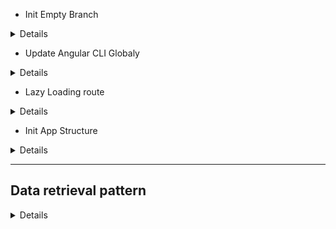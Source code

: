- Init Empty Branch

<details>

```js
git switch --orphan test3
git commit --allow-empty -m "Initial"
git push -u origin test3
New-Item .gitignore
New-Item README.md
mkdir test3
cd test3
ng new RxJs --directory ./

```

</details>

- Update Angular CLI Globaly

<details>

```js
npm uninstall -g angular-cli
npm cache clean or npm cache verify // (if npm > 5) ~clean -f
npm install -g @angular/cli@latest
```

</details>

- Lazy Loading route

<details>

```js
ng generate module login --route login --module app.module
// OR THE SAME
ng g m login --routing
// res → login/login-routing.module.ts & login/login.module.ts
ng g c login
// res → login/login.component/html/scss/spec.ts/ts

```

</details>

- Init App Structure

<details>

```js
ng g c views/home/welcome --flat --skip-tests --inline-style --dry-run
ng g s views/product-categories/product-category --skip-tests --dry-run
ng g i views/product-categories/product-category --dry-run
g g c views/products/product-list --flat --skip-tests
ng g i views/products/product --dry-run
ng g s views/products/product --skip-tests --dry-run
ng g m views/products/product --flat --dry-run
ng g c views/products/product-list-alt/product-detail --flat --skip-tests --inline-style --dry-run
ng g c views/products/product-list-alt/product-list-alt --flat --skip-tests --inline-style --dry-run
ng g c views/products/product-list-alt/product-shell --flat --skip-tests --inline-style --dry-run
ng g s suppliers/supplier --skip-tests --dry-run

npm i angular-in-memory-web-api

ng g c views/error-page/page-not-found --flat --skip-tests --inline-style --inline-template --dry-run

npm i bootstrap
```

![Alt text](test3/src/readmeAssets/init-rxjs-app.png)

</details>

---

## Data retrieval pattern

<details>

- procedural

<details>
// interface

![Alt text](test3/src/readmeAssets/interface.png)

// service

![Alt text](test3/src/readmeAssets/service-get.png)

// error handle

![Alt text](test3/src/readmeAssets/err-handle.png)

// get data

![Alt text](test3/src/readmeAssets/get-data.png)

// display data

![Alt text](test3/src/readmeAssets/display-data.png)

</details>

- common pattern with an async pipe ("product$ | async")

<details>
// init stream$

![Alt text](test3/src/readmeAssets/async-1.png)

// template with async pipe

![Alt text](test3/src/readmeAssets/async-2.png)

</details>

- handling observable error

<details>
  - catch
  - optionally rethrow the error
  - replace the errored observable w a new observable

- RxJs Error Handling Features
  - catchError
    ![Alt text](test3/src/readmeAssets/catchError.png)
    ![Alt text](test3/src/readmeAssets/catchError-2.png)
  - throwError
    ![Alt text](test3/src/readmeAssets/throwError.png)
  - EMPTY
    ![Alt text](test3/src/readmeAssets/emptyError.png)

---

- catch and replace

![Alt text](test3/src/readmeAssets/catch-replace.png)

- catch and rethrow

![Alt text](test3/src/readmeAssets/catch-rethrow.png)

// or

![Alt text](test3/src/readmeAssets/catch-rethrow2.png)

// regular

![Alt text](test3/src/readmeAssets/handleError.png)

// reactive

![Alt text](test3/src/readmeAssets/handleError-reactive.png)

// code

![Alt text](test3/src/readmeAssets/handleError-reactive2.png)

</details>

- async pipe benefits

<details>
  - no need to subscribe
  - no need to unsubscribe
  - improve change detection

![Alt text](test3/src/readmeAssets/change-detection.png)

- implement change detection

![Alt text](test3/src/readmeAssets/change-detection-code.png)

// with change detection

![Alt text](test3/src/readmeAssets/change-detection-w.png)

// without change detection

![Alt text](test3/src/readmeAssets/change-detection-w-o.png)

</details>

- procedural vs declarative

<details>
// procedural

![Alt text](test3/src/readmeAssets/procedural.png)

// declarative

![Alt text](test3/src/readmeAssets/declarative.png)

</details>

- parameters handling

<details>

![Alt text](test3/src/readmeAssets/handling-parameters.png)

</details>

- mapping an HTTP Response

<details>

![Alt text](test3/src/readmeAssets/mapping-response.png)

![Alt text](test3/src/readmeAssets/mapping-http-response.png)

- mapping array elements

![Alt text](test3/src/readmeAssets/syntax-error.png)

// resolve syntax error (handle possibly undefined)

![Alt text](test3/src/readmeAssets/syntax-error-resolve.png)

// another fup

![Alt text](test3/src/readmeAssets/syntax-error-resolve2.png)

// transforming array elements

![Alt text](test3/src/readmeAssets/transforming-array.png)

// transforming data array!?

![Alt text](test3/src/readmeAssets/transforming-data-http.png)

// transforming tada res

![Alt text](test3/src/readmeAssets/transforming-data-http-res.png)

</details>

---

- types of combination operators/functions

<details>

// combine to a single Observable results (merge,concat)

![Alt text](test3/src/readmeAssets/merge-concat.png)

// flatten high-order Observables

![Alt text](test3/src/readmeAssets/mergeAll.png)

// emit a combined value (combineLatest, forkJoin withLatestFrom)

![Alt text](test3/src/readmeAssets/emit-combine.png)

// combineLatest

![Alt text](test3/src/readmeAssets/combine-latest.png)

// forkJoin (last not latest)

![Alt text](test3/src/readmeAssets/forkJoin.png)

// withLatestFom

![Alt text](test3/src/readmeAssets/withLatestFrom.png)

</details>

- mapping an Id to a string

<details>
// add string category

![Alt text](test3/src/readmeAssets/mapping-id-to-string.png)

// ad second stream

![Alt text](test3/src/readmeAssets/mapping-double-stream.png)

// combining the streams

![Alt text](test3/src/readmeAssets/combining-stream.png)

// combining the streams code

![Alt text](test3/src/readmeAssets/combining-stream-code.png)

// res

![Alt text](test3/src/readmeAssets/mappingResDoubleStream.png)

</details>

- reacting to actions RxJs Features (filter,startWith, Subject, BehaviorSubject)

<details>
// filter

![Alt text](test3/src/readmeAssets/filter.png)

// filter diagram

![Alt text](test3/src/readmeAssets/filter-marble.png)

// data stream vs action stream

![Alt text](test3/src/readmeAssets/dataStreamVsActionStream.png)

// combining data stream and action stream

![Alt text](test3/src/readmeAssets/combine-dataStreamAndAction.png)

// Observable: Unicast

![Alt text](test3/src/readmeAssets/observable-unicast.png)

// Subject: Multicast

![Alt text](test3/src/readmeAssets/subject-multicast.png)

// BehaviorSubject

![Alt text](test3/src/readmeAssets/behaviorSubject.png)

Creating an Action Stream

![Alt text](test3/src/readmeAssets/createActionStream.png)

// reacting to action

![Alt text](test3/src/readmeAssets/reactingToAction.png)

// reacting to action

![Alt text](test3/src/readmeAssets/reactingToActionCode.png)

// start with initial value

![Alt text](test3/src/readmeAssets/startWithInitial.png)

// StartWith operator

![Alt text](test3/src/readmeAssets/startWith.png)

// StartWith operator

![Alt text](test3/src/readmeAssets/startWithCode.png)

// OR BehaviorSubject

![Alt text](test3/src/readmeAssets/BehaviorSubjectCodeRes.png)

</details>

</details>
